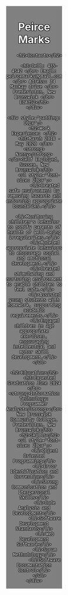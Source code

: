 <!DOCTYPE html>
<html lang="en">
<body>
	<div style="color:white; float: left; width: 30%; text-align: center; background-color: grey; text-shadow: -1px -1px #000000, 1px -1px #000000, -1px 1px #000000, 1px 1px #000000;"; >
		<h1>Peirce </br> Marks</h1>

		<h2>Contacts</h2>
		
		<h3>Cell: 435-4542 </br> Email: peircemarks@gmail.com </br> Adress: 34 Mackay drive </br> Fredericton, New Brunswick </br> E3A3S2</h3>
	</div>

	<div style="padding: 10px";> 
		<h2>Work Experience: </h2>
		<h3>March 2018 - May 2020 </br> <strong> Nanny</strong> </br>Self Employed, Sussex, New Brunswick</h3>
		<ul style="font-size: 20px";>
			<li>Created safe environment by removing hazards and enforcing appropriate boundaries.</li>
			<li>Monitoring children's behavior to notify parents of health or well-being irregularites.</li>
			<li>Modeled appropriate behaviors to encourage social and emotional development.</li>
			<li>Created stimulating and nurturing environment to enable children to feel safe.</li>
			<li>Assisted young students with homework, supporting academic requirements.</li>
			<li>Engaged children in age appropriate exercises, encouraging intellectual and motor skill development.</li>
		</ul>
		<h2>Education</h2>
		<h3>Expected Graduation June 2024 </br> <strong>Information Technology: Programmer Analyst</strong></br> New Brunswick Community College, Fredericton, New Brunswick</h3>
		<h2>Skills</h2>
		<ul style="font-size: 20px";>
			<li>Object Oriented Programming</li>
			<li>Error Identification and Correction</li>
			<li>Strong Communication and Iterpersonal Skills</li>
			<li>Code Analysis and Development</li>
			<li>Software Development Standards</li>
			<li>Web Development Software</li>
			<li>Scrum Methodology</li>
			<li>Software Documentation Control</li>
		</ul>
	</div>

</body>
</html>

